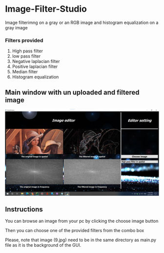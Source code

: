 # Image-Filter-Studio
Image filterimng on a gray or an RGB image and histogram equalization on a gray image

### Filters provided
1. High pass filter
2. low pass filter
3. Negative laplacian filter
4. Positive laplacian filter
5. Median filter
6. Histogram equalization

## Main window with un uploaded and filtered image

<img src="filter_applied.png"/>

## Instructions
You can browse an image from your pc by clicking the choose image button

Then you can choose one of the provided filters from the combo box

Please, note that image (9.jpg) need to be in the same directory as main.py file as it is the background of the GUI.
